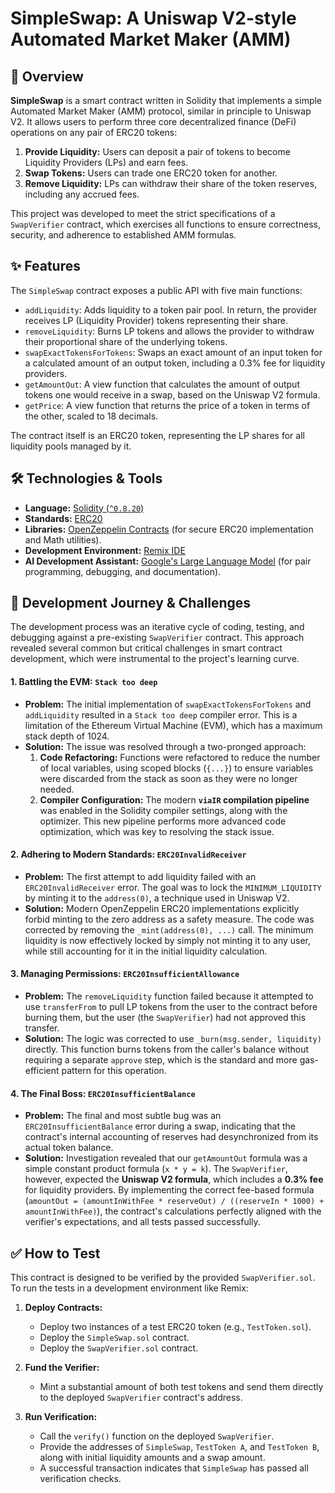 # SimpleSwap: A Uniswap V2-style Automated Market Maker (AMM)

## 📖 Overview

**SimpleSwap** is a smart contract written in Solidity that implements a simple Automated Market Maker (AMM) protocol, similar in principle to Uniswap V2. It allows users to perform three core decentralized finance (DeFi) operations on any pair of ERC20 tokens:

1.  **Provide Liquidity:** Users can deposit a pair of tokens to become Liquidity Providers (LPs) and earn fees.
2.  **Swap Tokens:** Users can trade one ERC20 token for another.
3.  **Remove Liquidity:** LPs can withdraw their share of the token reserves, including any accrued fees.

This project was developed to meet the strict specifications of a `SwapVerifier` contract, which exercises all functions to ensure correctness, security, and adherence to established AMM formulas.

## ✨ Features

The `SimpleSwap` contract exposes a public API with five main functions:

-   `addLiquidity`: Adds liquidity to a token pair pool. In return, the provider receives LP (Liquidity Provider) tokens representing their share.
-   `removeLiquidity`: Burns LP tokens and allows the provider to withdraw their proportional share of the underlying tokens.
-   `swapExactTokensForTokens`: Swaps an exact amount of an input token for a calculated amount of an output token, including a 0.3% fee for liquidity providers.
-   `getAmountOut`: A view function that calculates the amount of output tokens one would receive in a swap, based on the Uniswap V2 formula.
-   `getPrice`: A view function that returns the price of a token in terms of the other, scaled to 18 decimals.

The contract itself is an ERC20 token, representing the LP shares for all liquidity pools managed by it.

## 🛠️ Technologies & Tools

-   **Language:** [Solidity (`^0.8.20`)](https://soliditylang.org/)
-   **Standards:** [ERC20](https://eips.ethereum.org/EIPS/eip-20)
-   **Libraries:** [OpenZeppelin Contracts](https://www.openzeppelin.com/contracts) (for secure ERC20 implementation and Math utilities).
-   **Development Environment:** [Remix IDE](https://remix.ethereum.org/)
-   **AI Development Assistant:** [Google's Large Language Model](https://ai.google/) (for pair programming, debugging, and documentation).

## 🚀 Development Journey & Challenges

The development process was an iterative cycle of coding, testing, and debugging against a pre-existing `SwapVerifier` contract. This approach revealed several common but critical challenges in smart contract development, which were instrumental to the project's learning curve.

#### 1. Battling the EVM: `Stack too deep`
-   **Problem:** The initial implementation of `swapExactTokensForTokens` and `addLiquidity` resulted in a `Stack too deep` compiler error. This is a limitation of the Ethereum Virtual Machine (EVM), which has a maximum stack depth of 1024.
-   **Solution:** The issue was resolved through a two-pronged approach:
    1.  **Code Refactoring:** Functions were refactored to reduce the number of local variables, using scoped blocks (`{...}`) to ensure variables were discarded from the stack as soon as they were no longer needed.
    2.  **Compiler Configuration:** The modern **`viaIR` compilation pipeline** was enabled in the Solidity compiler settings, along with the optimizer. This new pipeline performs more advanced code optimization, which was key to resolving the stack issue.

#### 2. Adhering to Modern Standards: `ERC20InvalidReceiver`
-   **Problem:** The first attempt to add liquidity failed with an `ERC20InvalidReceiver` error. The goal was to lock the `MINIMUM_LIQUIDITY` by minting it to the `address(0)`, a technique used in Uniswap V2.
-   **Solution:** Modern OpenZeppelin ERC20 implementations explicitly forbid minting to the zero address as a safety measure. The code was corrected by removing the `_mint(address(0), ...)` call. The minimum liquidity is now effectively locked by simply not minting it to any user, while still accounting for it in the initial liquidity calculation.

#### 3. Managing Permissions: `ERC20InsufficientAllowance`
-   **Problem:** The `removeLiquidity` function failed because it attempted to use `transferFrom` to pull LP tokens from the user to the contract before burning them, but the user (the `SwapVerifier`) had not approved this transfer.
-   **Solution:** The logic was corrected to use `_burn(msg.sender, liquidity)` directly. This function burns tokens from the caller's balance without requiring a separate `approve` step, which is the standard and more gas-efficient pattern for this operation.

#### 4. The Final Boss: `ERC20InsufficientBalance`
-   **Problem:** The final and most subtle bug was an `ERC20InsufficientBalance` error during a swap, indicating that the contract's internal accounting of reserves had desynchronized from its actual token balance.
-   **Solution:** Investigation revealed that our `getAmountOut` formula was a simple constant product formula (`x * y = k`). The `SwapVerifier`, however, expected the **Uniswap V2 formula**, which includes a **0.3% fee** for liquidity providers. By implementing the correct fee-based formula (`amountOut = (amountInWithFee * reserveOut) / ((reserveIn * 1000) + amountInWithFee)`), the contract's calculations perfectly aligned with the verifier's expectations, and all tests passed successfully.

## ✅ How to Test

This contract is designed to be verified by the provided `SwapVerifier.sol`. To run the tests in a development environment like Remix:

1.  **Deploy Contracts:**
    -   Deploy two instances of a test ERC20 token (e.g., `TestToken.sol`).
    -   Deploy the `SimpleSwap.sol` contract.
    -   Deploy the `SwapVerifier.sol` contract.

2.  **Fund the Verifier:**
    -   Mint a substantial amount of both test tokens and send them directly to the deployed `SwapVerifier` contract's address.

3.  **Run Verification:**
    -   Call the `verify()` function on the deployed `SwapVerifier`.
    -   Provide the addresses of `SimpleSwap`, `TestToken A`, and `TestToken B`, along with initial liquidity amounts and a swap amount.
    -   A successful transaction indicates that `SimpleSwap` has passed all verification checks.
